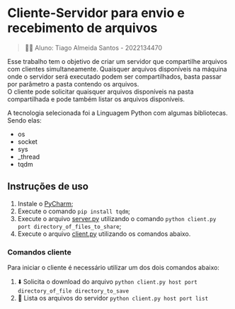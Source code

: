 # Cliente-Servidor para envio e recebimento de arquivos

> :technologist: Aluno: Tiago Almeida Santos - 2022134470

Esse trabalho tem o objetivo de criar um servidor que compartilhe arquivos com clientes simultaneamente. 
Quaisquer arquivos disponíveis na máquina onde o servidor será executado podem ser compartilhados, basta passar por parâmetro a pasta contendo os arquivos.
<br>O cliente pode solicitar quaisquer arquivos disponíveis na pasta compartilhada e pode também listar os arquivos disponíveis. 

A tecnologia selecionada foi a Linguagem Python com algumas bibliotecas. Sendo elas:
- os
- socket
- sys
- _thread
- tqdm

## Instruções de uso
1. Instale o [PyCharm](https://www.jetbrains.com/pt-br/pycharm/download);
2. Execute o comando `pip install tqdm`;
3. Execute o arquivo [server.py](code/server.py) utilizando o comando `python client.py port directory_of_files_to_share`;
4. Execute o arquivo [client.py](code/client.py) utilizando os comandos abaixo.

### Comandos cliente
Para iniciar o cliente é necessário utilizar um dos dois comandos abaixo:
1. :arrow_down: Solicita o download do arquivo `python client.py host port directory_of_file directory_to_save`
2. :page_facing_up: Lista os arquivos do servidor `python client.py host port list` 

